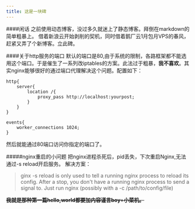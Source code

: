 ```yaml
---
title: 这是一块碑
---
```


####闲话
之前使用动态博客，没过多久就迷上了静态博客。拜倒在markdown的简单粗暴上。
借着新浪云开始剥削的契机，同时借着鹅厂云1月包月VPS的春风，赶紧又弄了个新博客。立此碑。


####关于http服务的端口
默认的端口是80,由于系统的限制，各路框架都不能选用这个端口。于是催生了一系列改iptables的方案。此法过于粗暴，**我不喜欢**。其实nginx能够很好的通过端口代理解决这个问题。配置如下：

```
http{
	server{
		location /{
			proxy_pass http://localhost:yourpost;
		}
	}
}

events{
	worker_connections 1024;
}
```
然后就能通过80端口访问你指定的端口了。

#####nginx重启的小问题
把nginx进程杀死后，pid丢失，下次重启Nginx,无法通过-s reload开启服务。
解决方案：
> ginx -s reload is only used to tell a running nginx process to reload its config. After a stop, you don't have a running nginx process to send a signal to. Just run nginx (possibly with a -c /path/to/config/file)


~~**我就是那种第一篇hello,world都要加内容谨言boy+小菜机。**~~